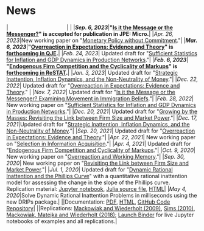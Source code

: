 <style>
table {
	/* font-size: 17px; */
    border-collapse: separate; /* Use separate borders for the cells */
	border-spacing: 0px 10px; /* Add 10px space between table cells */
    margin-bottom: 0%;
    margin-top: -5%;
  }
</style>

# News

|<img width=150> | |
|***Sep. 6, 2023***|**"[Is it the Message or the Messenger?](/aaw_persuasion.pdf)" is accepted for publication in JPE: Micro.**|
|*Apr. 26, 2023*|New working paper on "[Monetary Policy without Commitment](/ahry_mpwc.pdf)."|
|***Mar. 6, 2023***|**"[Overreaction in Expectations: Evidence and Theory](/aklmt_overreaction.pdf)" is [forthcoming in QJE](https://academic.oup.com/qje/advance-article/doi/10.1093/qje/qjad009/7070742).**|
|*Feb. 24, 2023*| Updated draft for "[Sufficient Statistics for Inflation and GDP Dynamics in Production Networks](/ab_inflation_networks.pdf)."|
|***Feb. 6, 2023***| **"[Endogenous Firm Competition and the Cyclicality of Markups](/ac_markup_cyclicality/ac_markups.pdf)" is [forthcoming in ReSTAT](https://direct.mit.edu/rest/article/doi/10.1162/rest_a_01281/114763/Endogenous-Firm-Competition-and-the-Cyclicality-of).**|
|*Jan. 3, 2023*| Updated draft for "[Strategic Inattention, Inflation Dynamics, and the Non-Neutrality of Money](/strategic_inattention.pdf)."|
|*Dec. 22, 2022*| Updated draft for "[Overreaction in Expectations: Evidence and Theory](/aklmt_overreaction.pdf)." |
|*Nov. 7, 2022*| Updated draft for "[Is it the Message or the Messenger? Examining Movement in Immigration Beliefs](/aaw_persuasion.pdf)."|
|*Feb. 28, 2022*| New working paper on "[Sufficient Statistics for Inflation and GDP Dynamics in Production Networks](/ab_inflation_networks.pdf)."|
|*Dec. 20, 2021*| Updated draft for "[Growing by the Masses: Revisiting the Link between Firm Size and Market Power](/adk_concentration.pdf)."|
|*Dec. 17, 2021*|Updated draft for "[Strategic Inattention, Inflation Dynamics, and the Non-Neutrality of Money](/strategic_inattention.pdf)."|
|*Sep. 20, 2021*| Updated draft for "[Overreaction in Expectations: Evidence and Theory](/aklmt_overreaction.pdf)."|
|*Apr. 22, 2021*| New working paper on "[Selection in Information Acquisition](/ay_infoselection.pdf)."|
|*Apr. 4, 2021*| Updated draft for "[Endogenous Firm Competition and Cyclicality of Markups](/ac_markups.pdf)."|
|*Oct. 9, 2020*| New working paper on "[Overreaction and Working Memory](/aklmt_memory.pdf)."|
|*Sep. 30, 2020*| New working paper on "[Revisiting the Link between Firm Size and Market Power](/adk_concentration.pdf)."|
|*Jul. 1, 2020*| Updated draft for "[Dynamic Rational Inattention and the Phillips Curve](/dynamic_inattention.pdf)" with a quantitative rational inattention model for assessing the change in the slope of the Phillips curve. Replication material: [Jupyter notebook](https://github.com/afrouzi/DRIPs.jl/blob/master/examples/notebooks/ex6_Afrouzi_Yang_2020.ipynb), [Julia source file](https://github.com/afrouzi/DRIPs.jl/blob/master/examples/src/ex6_Afrouzi_Yang_2020.jl), [HTML](https://afrouzi.com/DRIPs.jl/dev/examples/ex6_ay2020/ex6_Afrouzi_Yang_2020/)|
|*May 4, 2020*|Solve Dynamic Rational Inattention Problems in milliseconds using the new DRIPs package.| 
||Documentation: [PDF](/dynamic_inattention/manual.pdf), [HTML](http://afrouzi.github.io/DRIPs.jl/dev/), [GitHub Code Repository](http://github.com/afrouzi/DRIPs.jl)|
||Replications: [Mackowiak and Wiederholt (2009)](https://afrouzi.github.io/DRIPs.jl/dev/examples/ex3_mw2009/ex3_Mackowiak_Wiederholt_2009/), [Sims (2010)](https://afrouzi.github.io/DRIPs.jl/dev/examples/ex4_sims2010/ex4_Sims_2010/), [Mackowiak, Matejka and Wiederholt (2018)](https://afrouzi.github.io/DRIPs.jl/dev/examples/ex5_mmw2018/ex5_Mackowiak_Matejka_Wiederholt_2018/); [Launch Binder](https://mybinder.org/v2/gh/afrouzi/DRIPs.jl/binder?filepath=examples) for live Jupyter notebooks of examples and all replications.|